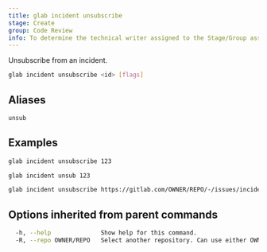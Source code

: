 ```yaml
---
title: glab incident unsubscribe
stage: Create
group: Code Review
info: To determine the technical writer assigned to the Stage/Group associated with this page, see https://about.gitlab.com/handbook/product/ux/technical-writing/#assignments
---
```


<!--
This documentation is auto generated by a script.
Please do not edit this file directly. Run `make gen-docs` instead.
-->

Unsubscribe from an incident.

```bash title="terminal"
glab incident unsubscribe <id> [flags]
```

## Aliases

```bash title="terminal"
unsub
```

## Examples

```bash title="terminal"
glab incident unsubscribe 123

glab incident unsub 123

glab incident unsubscribe https://gitlab.com/OWNER/REPO/-/issues/incident/123
```

## Options inherited from parent commands

```bash title="terminal"
  -h, --help              Show help for this command.
  -R, --repo OWNER/REPO   Select another repository. Can use either OWNER/REPO or `GROUP/NAMESPACE/REPO` format. Also accepts full URL or Git URL.
```
